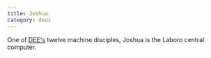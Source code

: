 ```yaml
---
title: Joshua
category: deus
---
```

One of [DEE's](char-public-griffin) twelve machine disciples, Joshua is the Laboro central computer.
